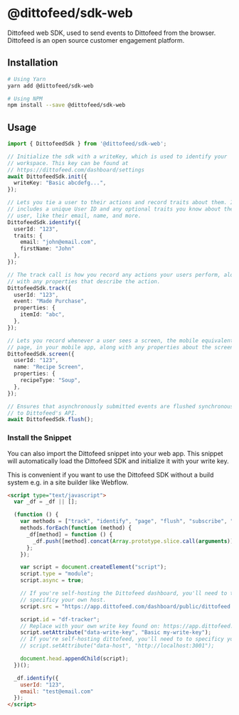 # @dittofeed/sdk-web

Dittofeed web SDK, used to send events to Dittofeed from the browser. Dittofeed is an open source customer engagement platform.

## Installation

```bash
# Using Yarn
yarn add @dittofeed/sdk-web

# Using NPM
npm install --save @dittofeed/sdk-web
```

## Usage

```typescript
import { DittofeedSdk } from '@dittofeed/sdk-web';

// Initialize the sdk with a writeKey, which is used to identify your
// workspace. This key can be found at
// https://dittofeed.com/dashboard/settings
await DittofeedSdk.init({
  writeKey: "Basic abcdefg...",
});

// Lets you tie a user to their actions and record traits about them. It
// includes a unique User ID and any optional traits you know about the
// user, like their email, name, and more.
DittofeedSdk.identify({
  userId: "123",
  traits: {
    email: "john@email.com",
    firstName: "John"
  },
});

// The track call is how you record any actions your users perform, along
// with any properties that describe the action.
DittofeedSdk.track({
  userId: "123",
  event: "Made Purchase",
  properties: {
    itemId: "abc",
  },
});

// Lets you record whenever a user sees a screen, the mobile equivalent of
// page, in your mobile app, along with any properties about the screen.
DittofeedSdk.screen({
  userId: "123",
  name: "Recipe Screen",
  properties: {
    recipeType: "Soup",
  },
});

// Ensures that asynchronously submitted events are flushed synchronously
// to Dittofeed's API.
await DittofeedSdk.flush();
```

### Install the Snippet

You can also import the Dittofeed snippet into your web app. This snippet will automatically load the Dittofeed SDK and initialize it with your write key.

This is convenient if you want to use the Dittofeed SDK without a build system e.g. in a site builder like Webflow.

```html
<script type="text/javascript">
  var _df = _df || [];

  (function () {
    var methods = ["track", "identify", "page", "flush", "subscribe", "unsubscribe", "getAnonymousId", "resetAnonymousId"];
    methods.forEach(function (method) {
      _df[method] = function () {
        _df.push([method].concat(Array.prototype.slice.call(arguments)));
      };
    });

    var script = document.createElement("script");
    script.type = "module";
    script.async = true;

    // If you're self-hosting the Dittofeed dashboard, you'll need to to
    // specificy your own host.
    script.src = "https://app.dittofeed.com/dashboard/public/dittofeed.umd.js";

    script.id = "df-tracker";
    // Replace with your own write key found on: https://app.dittofeed.com/dashboard/dittofeed.umd.js
    script.setAttribute("data-write-key", "Basic my-write-key");
    // If you're self-hosting dittofeed, you'll need to to specificy your own host.
    // script.setAttribute("data-host", "http://localhost:3001");

    document.head.appendChild(script);
  })();

  _df.identify({
    userId: "123",
    email: "test@email.com"
  });
</script>

```